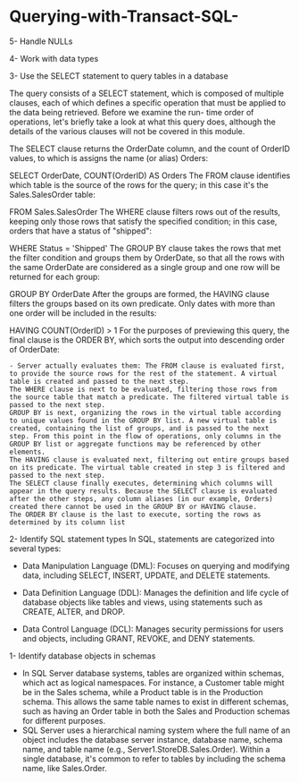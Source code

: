# Querying-with-Transact-SQL-

5- Handle NULLs

4- Work with data types

3- Use the SELECT statement to query tables in a database
  
  The query consists of a SELECT statement, which is composed of multiple clauses, each of which defines a specific operation that must be applied to the data being retrieved. Before we examine the run-     time order of operations, let's briefly take a look at what this query does, although the details of the various clauses will not be covered in this module.
  
  The SELECT clause returns the OrderDate column, and the count of OrderID values, to which is assigns the name (or alias) Orders:
  
  SELECT OrderDate, COUNT(OrderID) AS Orders
  The FROM clause identifies which table is the source of the rows for the query; in this case it's the Sales.SalesOrder table:
  
  FROM Sales.SalesOrder
  The WHERE clause filters rows out of the results, keeping only those rows that satisfy the specified condition; in this case, orders that have a status of "shipped":
  
  
  WHERE Status = 'Shipped'
  The GROUP BY clause takes the rows that met the filter condition and groups them by OrderDate, so that all the rows with the same OrderDate are considered as a single group and one row will be returned    for each group:
  
  
  GROUP BY OrderDate
  After the groups are formed, the HAVING clause filters the groups based on its own predicate. Only dates with more than one order will be included in the results:
  
  
  HAVING COUNT(OrderID) > 1
  For the purposes of previewing this query, the final clause is the ORDER BY, which sorts the output into descending order of OrderDate:
  
    - Server actually evaluates them: The FROM clause is evaluated first, to provide the source rows for the rest of the statement. A virtual table is created and passed to the next step.
    The WHERE clause is next to be evaluated, filtering those rows from the source table that match a predicate. The filtered virtual table is passed to the next step.
    GROUP BY is next, organizing the rows in the virtual table according to unique values found in the GROUP BY list. A new virtual table is created, containing the list of groups, and is passed to the next   step. From this point in the flow of operations, only columns in the GROUP BY list or aggregate functions may be referenced by other elements.
    The HAVING clause is evaluated next, filtering out entire groups based on its predicate. The virtual table created in step 3 is filtered and passed to the next step.
    The SELECT clause finally executes, determining which columns will appear in the query results. Because the SELECT clause is evaluated after the other steps, any column aliases (in our example, Orders)    created there cannot be used in the GROUP BY or HAVING clause.
    The ORDER BY clause is the last to execute, sorting the rows as determined by its column list


2- Identify SQL statement types
  In SQL, statements are categorized into several types:
  
  - Data Manipulation Language (DML): Focuses on querying and modifying data, including SELECT, INSERT, UPDATE, and DELETE statements.
  
  - Data Definition Language (DDL): Manages the definition and life cycle of database objects like tables and views, using statements such as CREATE, ALTER, and DROP.
  
  - Data Control Language (DCL): Manages security permissions for users and objects, including GRANT, REVOKE, and DENY statements.

1- Identify database objects in schemas
  - In SQL Server database systems, tables are organized within schemas, which act as logical namespaces. For instance, a Customer table might be in the Sales schema, while a Product table is in the 
  Production schema. This allows the same table names to exist in different schemas, such as having an Order table in both the Sales and Production schemas for different purposes. 
  - SQL Server uses a hierarchical naming system where the full name of an object includes the database server instance, database name, schema name, and table name (e.g., Server1.StoreDB.Sales.Order). Within a single database, it's common to refer to tables by including the schema name, like Sales.Order.
